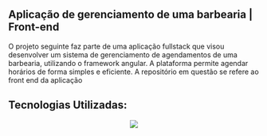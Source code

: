 ## Aplicação de gerenciamento de uma barbearia | Front-end
O projeto seguinte faz parte de uma aplicação fullstack que visou desenvolver um sistema de gerenciamento de agendamentos de uma barbearia, utilizando o framework angular. A plataforma permite agendar horários de forma simples e eficiente. A repositório em questão se refere ao front end da aplicação

## Tecnologias Utilizadas:

 <p align="center">
  <a href="https://skillicons.dev">
    <img src="https://skillicons.dev/icons?i=html,css,typescript,angular" />
  </a>
</p>

